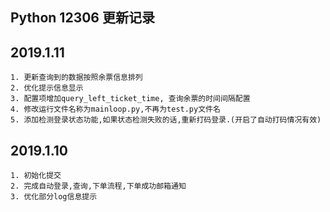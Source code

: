Python 12306 更新记录
-----------------



## 2019.1.11
    1. 更新查询到的数据按照余票信息排列
    2. 优化提示信息显示
    3. 配置项增加query_left_ticket_time, 查询余票的时间间隔配置
    4. 修改运行文件名称为mainloop.py,不再为test.py文件名
    5. 添加检测登录状态功能,如果状态检测失败的话,重新打码登录.(开启了自动打码情况有效)


## 2019.1.10
    1. 初始化提交
    2. 完成自动登录,查询,下单流程,下单成功邮箱通知
    3. 优化部分log信息提示
